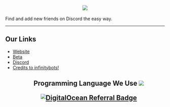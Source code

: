 <h2 align='center'>
  <img src="https://pbs.twimg.com/profile_banners/1690628663971041280/1692517019/1500x500" />
  <br> 
</h2>
<p>
Find and add new friends on Discord the easy way.
</p>

<hr>

<h2>
  Our Links
</h2>

<ul>
  <li><a href="https://discordinflux.xyz">Website</a></li>
<li><a href="https://beta.discordinflux.xyz">Beta</a></li>
  <li><a href="https://discord.gg/p2S5QMKw3X">Discord</a></li>
<li><a href="https://infinitybots.gg">Credits to infinitybots!</a></li
</ul>

<h2 align='center'>
 Programming Language We Use
   
<img src="https://skillicons.dev/icons?i=discord,github,git,cloudflare,go,ts,nodejs,react,svelte,vue,nextjs,tailwind,mongod,vscode&theme=dark" />
</div>

[![DigitalOcean Referral Badge](https://web-platforms.sfo2.cdn.digitaloceanspaces.com/WWW/Badge%201.svg)](https://www.digitalocean.com/?refcode=a6b81cde8d44&utm_campaign=Referral_Invite&utm_medium=Referral_Program&utm_source=badge)
<br />
</h2>
